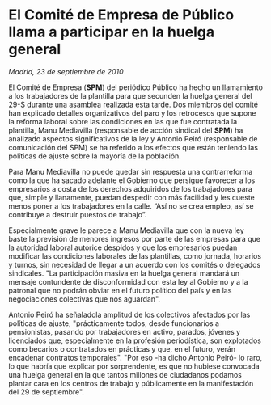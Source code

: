 # El Comité de Empresa de Público llama a participar en la huelga general

*Madrid, 23 de septiembre de 2010*

El Comité de Empresa (**SPM**) del periódico Público ha hecho un llamamiento a los trabajadores de la plantilla para que secunden la huelga general del 29-S durante una asamblea realizada esta tarde. Dos miembros del comité han explicado detalles organizativos del paro y los retrocesos que supone la reforma laboral sobre las condiciones en las que fue contratada la plantilla, Manu Mediavilla (responsable de acción sindical del **SPM**) ha analizado aspectos significativos de la ley y Antonio Peiró (responsable de comunicación del SPM) se ha referido a los efectos que están teniendo las políticas de ajuste sobre la mayoría de la población.

Para Manu Mediavilla no puede quedar sin respuesta una contrarreforma como la que ha sacado adelante el Gobierno que persigue favorecer a los empresarios a costa de los derechos adquiridos de los trabajadores para que, simple y llanamente, puedan despedir con más facilidad y les cueste menos poner a los trabajadores en la calle. “Así no se crea empleo, así se contribuye a destruir puestos de trabajo”.

Especialmente grave le parece a Manu Mediavilla que con la nueva ley baste la previsión de menores ingresos por parte de las empresas para que la autoridad laboral autorice despidos y que los empresarios puedan modificar las condiciones laborales de las plantillas, como jornada, horarios y turnos, sin necesidad de llegar a un acuerdo con los comités o delegados sindicales. "La participación masiva en la huelga general mandará un mensaje contundente de disconformidad con esta ley al Gobierno y a la patronal que no podrán obviar en el futuro político del país y en las negociaciones colectivas que nos aguardan".

Antonio Peiró ha señaladola amplitud de los colectivos afectados por las políticas de ajuste, "prácticamente todos, desde funcionarios a pensionistas, pasando por trabajadores en activo, parados, jóvenes y licenciados que, especialmente en la profesión periodística, son explotados como becarios o contratados en prácticas y que, en el futuro, verán encadenar contratos temporales". "Por eso -ha dicho Antonio Peiró- lo raro, lo que habría que explicar por sorprendente, es que no hubiese convocada una huelga general en la que tantos millones de ciudadanos podamos plantar cara en los centros de trabajo y públicamente en la manifestación del 29 de septiembre".

